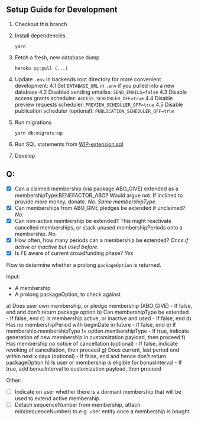 ## Setup Guide for Development

1.  Checkout this branch
2.  Install dependencies

        yarn

3.  Fetch a fresh, new database dump

        heroku pg:pull (...)

4.  Update `.env` in backends root directory for more convenient development:
4.1 Set `DATABASE_URL` in `.env` if you pulled into a new database
4.2 Disabled sending emailss: `SEND_EMAILS=false`
4.3 Disable access grants scheduler: `ACCESS_SCHEDULER_OFF=true`
4.4 Disable preview requests scheduler: `PREVIEW_SCHEDULER_OFF=true`
4.5 Disable publication scheduler (optional): `PUBLICATION_SCHEDULER_OFF=true`

5.  Run migrations

        yarn db:migrate:up

6.  Run SQL statements from [WIP-extension.sql](./WIP-extension.sql)
7.  Develop

## Q:

- [x] Can a claimed membership (via package:ABO_GIVE) extended as a
      membershipType:BENEFACTOR_ABO? Would argue not. If inclined to provide
      more money, donate. _No. Same membershipType._
- [x] Can memberships from ABO_GIVE pledges be extended if unclaimed? _No._
- [x] Can non-active membership be extended? This might reactivate cancelled
      memberships, or stack unused membershipPeriods onto a membership. _No._
- [x] How often, how many periods can a membership be extended? _Once if active
      or inactive but used before._
- [x] Is FE aware of current crowdfunding phase? _Yes_

Flow to determine whether a prolong `packageOption` is returned.

Input:
- A membership
- A prolong packageOption, to check against

a)  Does user own membership, or pledge membership (ABO_GIVE)
    - If false, end and don't return package option
b)  Can membershipType be extended
    - If false, end
c)  Is membership active, or inactive and used
    - If false, end
d)  Has no membershipPeriod with beginDate in future
    - If false, end
e)  If membership.membershipType != option.membershipType
    - If true, indicate generation of new membership in customization
    payload, then proceed
f)  Has membership no notice of cancellation (optional)
    - If false, indicate revoking of cancellation, then proceed
g)  Does current, last period end within next x days (optional)
    - If false, end and hence don't return packageOption
h)  Is user or membership is eligible for bonusInterval
    - If true, add bonusInterval to customization payload, then proceed

Other:

- [ ] Indicate on user whether there is a dormant membership that will be used
      to extend active membership.
- [ ] Detach sequenceNumber from membership, attach min(sequenceNumber) to e.g.
      user entity once a membership is bought
